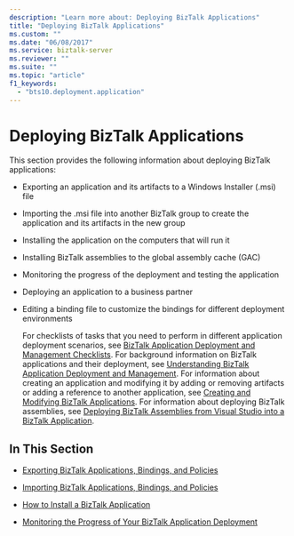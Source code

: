 ```yaml
---
description: "Learn more about: Deploying BizTalk Applications"
title: "Deploying BizTalk Applications"
ms.custom: ""
ms.date: "06/08/2017"
ms.service: biztalk-server
ms.reviewer: ""
ms.suite: ""
ms.topic: "article"
f1_keywords: 
  - "bts10.deployment.application"
---
```

# Deploying BizTalk Applications
This section provides the following information about deploying BizTalk applications:  
  
- Exporting an application and its artifacts to a Windows Installer (.msi) file  
  
- Importing the .msi file into another BizTalk group to create the application and its artifacts in the new group  
  
- Installing the application on the computers that will run it  
  
- Installing BizTalk assemblies to the global assembly cache (GAC)  
  
- Monitoring the progress of the deployment and testing the application  
  
- Deploying an application to a business partner  
  
- Editing a binding file to customize the bindings for different deployment environments  
  
  For checklists of tasks that you need to perform in different application deployment scenarios, see [BizTalk Application Deployment and Management Checklists](../core/biztalk-application-deployment-and-management-checklists.md). For background information on BizTalk applications and their deployment, see [Understanding BizTalk Application Deployment and Management](../core/understanding-biztalk-application-deployment-and-management.md). For information about creating an application and modifying it by adding or removing artifacts or adding a reference to another application, see [Creating and Modifying BizTalk Applications](../core/creating-and-modifying-biztalk-applications.md). For information about deploying BizTalk assemblies, see [Deploying BizTalk Assemblies from Visual Studio into a BizTalk Application](../core/deploying-biztalk-assemblies-from-visual-studio-into-a-biztalk-application.md).  
  
## In This Section  
  
-   [Exporting BizTalk Applications, Bindings, and Policies](../core/exporting-biztalk-applications-bindings-and-policies.md)  
  
-   [Importing BizTalk Applications, Bindings, and Policies](../core/importing-biztalk-applications-bindings-and-policies.md)  
  
-   [How to Install a BizTalk Application](../core/how-to-install-a-biztalk-application.md)  
  
-   [Monitoring the Progress of Your BizTalk Application Deployment](../core/monitoring-the-progress-of-your-biztalk-application-deployment.md)
